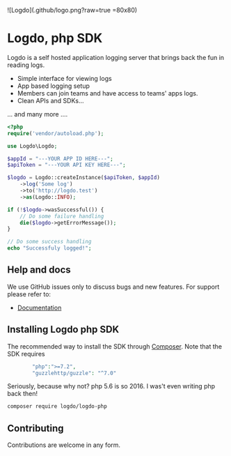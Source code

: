 ![Logdo](.github/logo.png?raw=true =80x80)

# Logdo, php SDK

Logdo is a self hosted application logging server that brings back the fun in reading logs.

- Simple interface for viewing logs
- App based logging setup
- Members can join teams and have access to teams' apps logs.
- Clean APIs and SDKs...

... and many more ....

```php
<?php
require('vendor/autoload.php');

use Logdo\Logdo;

$appId = "---YOUR APP ID HERE---";
$apiToken = "---YOUR API KEY HERE---";

$logdo = Logdo::createInstance($apiToken, $appId)
    ->log('Some log')
    ->to('http://logdo.test')
    ->as(Logdo::INFO);

if (!$logdo->wasSuccessful()) {
    // Do some failure handling
    die($logdo->getErrorMessage());
}

// Do some success handling
echo "Successfuly logged!";
```

## Help and docs

We use GitHub issues only to discuss bugs and new features. For support please refer to:

- [Documentation](http://logdo.dev/docs)


## Installing Logdo php SDK

The recommended way to install the SDK through
[Composer](https://getcomposer.org/). Note that the SDK requires 
```php
        "php":">=7.2",
        "guzzlehttp/guzzle": "^7.0"
```

Seriously, because why not? php 5.6 is so 2016. I was't even writing php back then!

```bash
composer require logdo/logdo-php
```

## Contributing

Contributions are welcome in any form.

